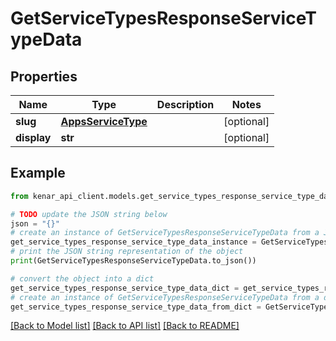 # GetServiceTypesResponseServiceTypeData


## Properties

Name | Type | Description | Notes
------------ | ------------- | ------------- | -------------
**slug** | [**AppsServiceType**](AppsServiceType.md) |  | [optional] 
**display** | **str** |  | [optional] 

## Example

```python
from kenar_api_client.models.get_service_types_response_service_type_data import GetServiceTypesResponseServiceTypeData

# TODO update the JSON string below
json = "{}"
# create an instance of GetServiceTypesResponseServiceTypeData from a JSON string
get_service_types_response_service_type_data_instance = GetServiceTypesResponseServiceTypeData.from_json(json)
# print the JSON string representation of the object
print(GetServiceTypesResponseServiceTypeData.to_json())

# convert the object into a dict
get_service_types_response_service_type_data_dict = get_service_types_response_service_type_data_instance.to_dict()
# create an instance of GetServiceTypesResponseServiceTypeData from a dict
get_service_types_response_service_type_data_from_dict = GetServiceTypesResponseServiceTypeData.from_dict(get_service_types_response_service_type_data_dict)
```
[[Back to Model list]](../README.md#documentation-for-models) [[Back to API list]](../README.md#documentation-for-api-endpoints) [[Back to README]](../README.md)


